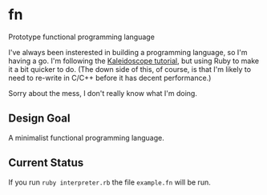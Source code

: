 # fn
Prototype functional programming language

I've always been insterested in building a programming language, so I'm having a go. I'm following the [Kaleidoscope tutorial](http://llvm.org/docs/tutorial/LangImpl1.html), but using Ruby to make it a bit quicker to do. (The down side of this, of course, is that I'm likely to need to re-write in C/C++ before it has decent performance.)

Sorry about the mess, I don't really know what I'm doing.

## Design Goal

A minimalist functional programming language.

## Current Status

If you run `ruby interpreter.rb` the file `example.fn` will be run.
